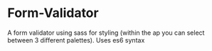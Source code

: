 # Form-Validator

A form validator using sass for styling (within the ap you can select between 3 different palettes).
Uses es6 syntax 
